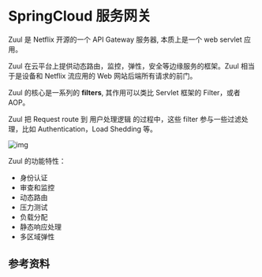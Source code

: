 # SpringCloud 服务网关

Zuul 是 Netflix 开源的一个 API Gateway 服务器, 本质上是一个 web servlet 应用。

Zuul 在云平台上提供动态路由，监控，弹性，安全等边缘服务的框架。Zuul 相当于是设备和 Netflix 流应用的 Web 网站后端所有请求的前门。

Zuul 的核心是一系列的 **filters**, 其作用可以类比 Servlet 框架的 Filter，或者 AOP。

Zuul 把 Request route 到 用户处理逻辑 的过程中，这些 filter 参与一些过滤处理，比如 Authentication，Load Shedding 等。

![img](http://dunwu.test.upcdn.net/snap/20200612074421.png)

Zuul 的功能特性：

- 身份认证
- 审查和监控
- 动态路由
- 压力测试
- 负载分配
- 静态响应处理
- 多区域弹性

## 参考资料
